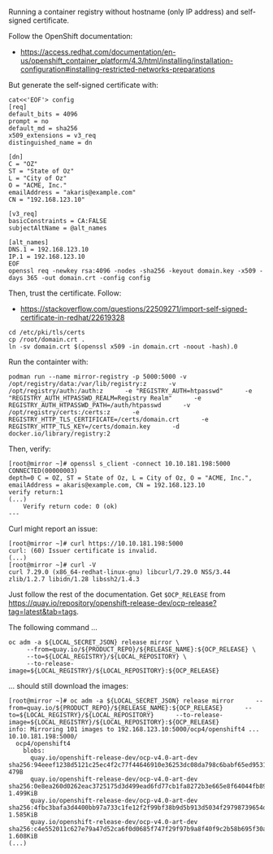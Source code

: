 Running a container registry without hostname (only IP address) and self-signed certificate. 

Follow the OpenShift documentation:
* https://access.redhat.com/documentation/en-us/openshift_container_platform/4.3/html/installing/installation-configuration#installing-restricted-networks-preparations

But generate the self-signed certificate with:
~~~
cat<<'EOF'> config
[req]
default_bits = 4096
prompt = no
default_md = sha256
x509_extensions = v3_req
distinguished_name = dn

[dn]
C = "OZ"
ST = "State of Oz"
L = "City of Oz"
O = "ACME, Inc."
emailAddress = "akaris@example.com"
CN = "192.168.123.10"

[v3_req]
basicConstraints = CA:FALSE
subjectAltName = @alt_names

[alt_names]
DNS.1 = 192.168.123.10
IP.1 = 192.168.123.10
EOF
openssl req -newkey rsa:4096 -nodes -sha256 -keyout domain.key -x509 -days 365 -out domain.crt -config config
~~~

Then, trust the certificate. Follow:
* https://stackoverflow.com/questions/22509271/import-self-signed-certificate-in-redhat/22619328

~~~
cd /etc/pki/tls/certs
cp /root/domain.crt .
ln -sv domain.crt $(openssl x509 -in domain.crt -noout -hash).0
~~~

Run the containter with:
~~~
podman run --name mirror-registry -p 5000:5000 -v /opt/registry/data:/var/lib/registry:z      -v /opt/registry/auth:/auth:z      -e "REGISTRY_AUTH=htpasswd"      -e "REGISTRY_AUTH_HTPASSWD_REALM=Registry Realm"      -e REGISTRY_AUTH_HTPASSWD_PATH=/auth/htpasswd      -v /opt/registry/certs:/certs:z      -e REGISTRY_HTTP_TLS_CERTIFICATE=/certs/domain.crt      -e REGISTRY_HTTP_TLS_KEY=/certs/domain.key      -d docker.io/library/registry:2
~~~

Then, verify:
~~~
[root@mirror ~]# openssl s_client -connect 10.10.181.198:5000
CONNECTED(00000003)
depth=0 C = OZ, ST = State of Oz, L = City of Oz, O = "ACME, Inc.", emailAddress = akaris@example.com, CN = 192.168.123.10
verify return:1
(...)
    Verify return code: 0 (ok)
---
~~~

Curl might report an issue:
~~~
[root@mirror ~]# curl https://10.10.181.198:5000 
curl: (60) Issuer certificate is invalid.
(...)
[root@mirror ~]# curl -V
curl 7.29.0 (x86_64-redhat-linux-gnu) libcurl/7.29.0 NSS/3.44 zlib/1.2.7 libidn/1.28 libssh2/1.4.3
~~~

Just follow the rest of the documentation. Get `$OCP_RELEASE` from https://quay.io/repository/openshift-release-dev/ocp-release?tag=latest&tab=tags. 

The following command ...
~~~
oc adm -a ${LOCAL_SECRET_JSON} release mirror \
     --from=quay.io/${PRODUCT_REPO}/${RELEASE_NAME}:${OCP_RELEASE} \
     --to=${LOCAL_REGISTRY}/${LOCAL_REPOSITORY} \
     --to-release-image=${LOCAL_REGISTRY}/${LOCAL_REPOSITORY}:${OCP_RELEASE}
~~~

... should still download the images:
~~~
[root@mirror ~]# oc adm -a ${LOCAL_SECRET_JSON} release mirror      --from=quay.io/${PRODUCT_REPO}/${RELEASE_NAME}:${OCP_RELEASE}      --to=${LOCAL_REGISTRY}/${LOCAL_REPOSITORY}      --to-release-image=${LOCAL_REGISTRY}/${LOCAL_REPOSITORY}:${OCP_RELEASE}
info: Mirroring 101 images to 192.168.123.10:5000/ocp4/openshift4 ...
10.10.181.198:5000/
  ocp4/openshift4
    blobs:
      quay.io/openshift-release-dev/ocp-v4.0-art-dev sha256:94eeef1238d5121c25ec4f2c77f44646910e36253dc08da798c6babf65ed9531 479B
      quay.io/openshift-release-dev/ocp-v4.0-art-dev sha256:0e8ea260d0262eac3725175d3d499ead6fd77cb1fa8272b3e665e8f64044fb89 1.499KiB
      quay.io/openshift-release-dev/ocp-v4.0-art-dev sha256:4fbc3bafa3d4400bb97a733c1fe12f2f99bf38b9d5b913d5034f29798739654d 1.585KiB
      quay.io/openshift-release-dev/ocp-v4.0-art-dev sha256:c4e552011c627e79a47d52ca6f0d0685f747f29f97b9a8f40f9c2b58b695f30a 1.608KiB
(...)
~~~
